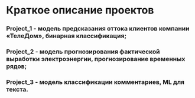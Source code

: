 # Краткое описание проектов
### Project_1 - модель предсказания оттока клиентов компании «ТелеДом», бинарная классификация;
### Project_2 - модель прогнозирования фактической выработки электроэнергии, прогнозирование временных рядов;
### Project_3 - модель классификации комментариев, ML для текста.

